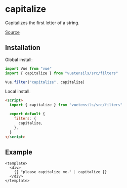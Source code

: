 # capitalize

Capitalizes the first letter of a string.

[Source](https://github.com/Stegosource/vuetensils/blob/master/src/filters/index.js)

## Installation

Global install:

```js
import Vue from "vue"
import { capitalize } from "vuetensils/src/filters"

Vue.filter("capitalize", capitalize)
```

Local install:

```html
<script>
  import { capitalize } from "vuetensils/src/filters"

  export default {
    filters: {
      capitalize,
    },
  }
</script>
```

## Example

```vue live
<template>
  <div>
    {{ "please capitalize me." | capitalize }}
  </div>
</template>
```
